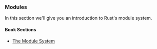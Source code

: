 ### Modules

In this section we'll give you an introduction to Rust's module system.

#### Book Sections

- [The Module System](https://doc.rust-lang.org/book/ch07-02-defining-modules-to-control-scope-and-privacy.html)
